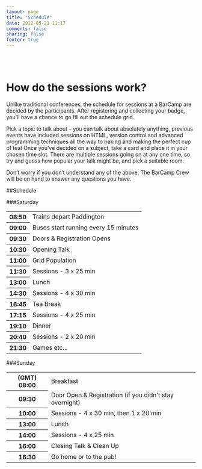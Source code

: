```yaml
---
layout: page
title: "Schedule"
date: 2012-05-21 11:17
comments: false
sharing: false
footer: true
---
```

<br><br>
# How do the sessions work?

Unlike traditional conferences, the schedule for sessions at a BarCamp are decided by the participants. After registering and collecting your badge, you'll have a chance to go fill out the schedule grid.

Pick a topic to talk about – you can talk about absolutely anything, previous events have included sessions on HTML, version control and advanced programming techniques all the way to baking and making the perfect cup of tea! Once you've decided on a subject, take a card and place it in your chosen time slot. There are multiple sessions going on at any one time, so try and guess how popular your talk might be, and pick a suitable room.

Don’t worry if you don’t understand any of the above. The BarCamp Crew will be on hand to answer any questions you have.

##Schedule

###Saturday
<table>
<tbody>
<tr>
<th>08:50</th>
<td>Trains depart Paddington</td>
</tr>
<tr>
<th>09:00</th>
<td>Buses start running every 15 minutes</td>
</tr>
<tr>
<th>09:30</th>
<td>Doors &amp; Registration Opens</td>
</tr>
<tr>
<th>10:30</th>
<td>Opening Talk</td>
</tr>
<tr>
<th>11:00</th>
<td>Grid Population</td>
</tr>
<tr class="ses">
<th>11:30</th>
<td>Sessions - 3 x 25 min </td>
</tr>
<tr>
<th>13:00</th>
<td>Lunch</td>
</tr>
<tr class="ses">
<th>14:30</th>
<td>Sessions - 4 x 30 min</td>
</tr>
<tr>
<th>16:45</th>
<td>Tea Break</td>
</tr>
<tr class="ses">
<th>17:15</th>
<td>Sessions - 4 x 25 min</td>
</tr>
<tr>
<th>19:10</th>
<td>Dinner</td>
</tr>
<tr class="ses">
<th>20:40</th>
<td>Sessions - 2 x 20 min</td>
</tr>
<tr>
<th>21:30</th>
<td>Games etc...</td>
</tr>
</tbody></table>

###Sunday
<table>
<tbody><tr>
<th>(GMT) 08:00</th>
<td>Breakfast</td>
</tr>
<tr>
<th>09:30</th>
<td>Door Open &amp; Registration (if you didn't stay overnight)</td>
</tr>
<tr class="ses">
<th>10:00</th>
<td>Sessions - 4 x 30 min, then 1 x 20 min</td>
</tr>
<tr>
<th>13:00</th>
<td>Lunch</td>
</tr>
<tr class="ses">
<th>14:00</th>
<td>Sessions - 4 x 25 min</td>
</tr>
<tr>
<th>16:00</th>
<td>Closing Talk &amp; Clean Up</td>
</tr>
<tr>
<th>16:30</th>
<td>Go home or to the pub!</td>
</tr>
</tbody></table>